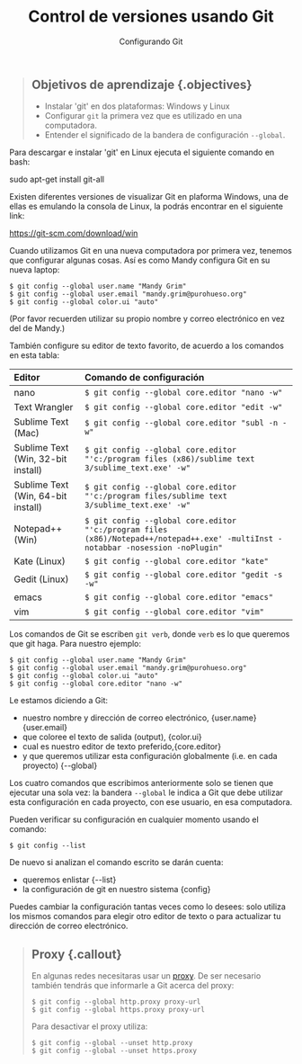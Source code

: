 ﻿---
layout: page
title: Control de versiones usando Git
subtitle: Configurando Git
minutes: 5
---
> ## Objetivos de aprendizaje {.objectives}
>
> * Instalar 'git' en dos plataformas: Windows y Linux
> *  Configurar `git` la  primera vez que es utilizado en una computadora.
> *  Entender el significado de la bandera de configuración `--global`.

Para descargar e instalar 'git' en Linux ejecuta el siguiente comando en bash:

sudo apt-get install git-all

Existen diferentes versiones de visualizar Git en plaforma Windows, una
de ellas es emulando la consola de Linux, la podrás encontrar en el siguiente link:

https://git-scm.com/download/win 


Cuando utilizamos Git en una nueva computadora por primera vez,
tenemos que configurar algunas cosas. Así es como Mandy configura Git 
en su nueva laptop:

~~~ {.bash}
$ git config --global user.name "Mandy Grim"
$ git config --global user.email "mandy.grim@purohueso.org"
$ git config --global color.ui "auto"
~~~

(Por favor recuerden utilizar su propio nombre y correo electrónico en vez del de Mandy.)

También configure su editor de texto favorito, de acuerdo a los comandos en esta tabla:

| Editor             | Comando de configuración                    |
|:-------------------|:-------------------------------------------------|
| nano               | `$ git config --global core.editor "nano -w"`    |
| Text Wrangler      | `$ git config --global core.editor "edit -w"`    |
| Sublime Text (Mac) | `$ git config --global core.editor "subl -n -w"` |
| Sublime Text (Win, 32-bit install) | `$ git config --global core.editor "'c:/program files (x86)/sublime text 3/sublime_text.exe' -w"` |
| Sublime Text (Win, 64-bit install) | `$ git config --global core.editor "'c:/program files/sublime text 3/sublime_text.exe' -w"` |
| Notepad++ (Win)    | `$ git config --global core.editor "'c:/program files (x86)/Notepad++/notepad++.exe' -multiInst -notabbar -nosession -noPlugin"`|
| Kate (Linux)       | `$ git config --global core.editor "kate"`       |
| Gedit (Linux)      | `$ git config --global core.editor "gedit -s -w"`   |
| emacs              | `$ git config --global core.editor "emacs"`   |
| vim                | `$ git config --global core.editor "vim"`   |


Los comandos de Git se escriben `git verb`, donde `verb` es lo que queremos que git haga.
Para nuestro ejemplo:

~~~ {.bash}
$ git config --global user.name "Mandy Grim"
$ git config --global user.email "mandy.grim@purohueso.org"
$ git config --global color.ui "auto"
$ git config --global core.editor "nano -w"
~~~

Le estamos diciendo a Git:

*   nuestro nombre y dirección de correo electrónico, {user.name}{user.email}
*   que coloree el texto de salida (output), {color.ui}
*   cual es nuestro editor de texto preferido,{core.editor}
*   y que queremos utilizar esta configuración globalmente (i.e. en cada proyecto) {--global}

Los cuatro comandos que escribimos anteriormente solo se tienen que ejecutar una sola
vez: la bandera `--global` le indica a Git que debe utilizar esta configuración en 
cada proyecto, con ese usuario, en esa computadora. 

Pueden verificar su configuración en cualquier momento usando el comando:

~~~ {.bash}
$ git config --list
~~~

De nuevo si analizan el comando escrito se darán cuenta:

* queremos enlistar {--list}
* la configuración de git en nuestro sistema {config}

Puedes cambiar la configuración tantas veces como lo desees: solo utiliza los
mismos comandos para elegir otro editor de texto o para actualizar tu dirección 
de correo electrónico.

> ## Proxy {.callout}
>
> En algunas redes necesitaras usar un
> [proxy](https://en.wikipedia.org/wiki/Proxy_server). De ser necesario también
> tendrás que informarle a Git acerca del proxy:
>
> ~~~ {.bash}
> $ git config --global http.proxy proxy-url
> $ git config --global https.proxy proxy-url
> ~~~
>
> Para desactivar el proxy utiliza:
>
> ~~~ {.bash}
> $ git config --global --unset http.proxy
> $ git config --global --unset https.proxy
> ~~~

